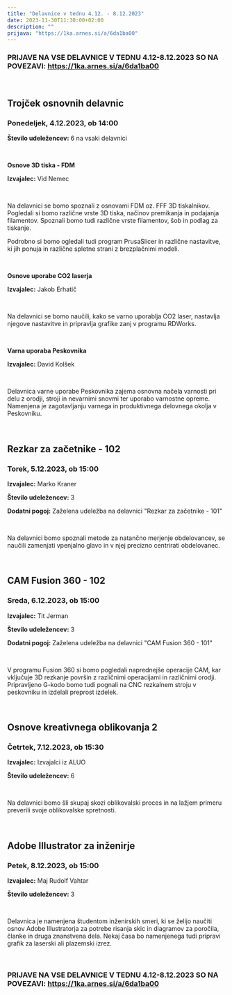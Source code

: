 ```yaml
---
title: "Delavnice v tednu 4.12. - 8.12.2023"
date: 2023-11-30T11:30:00+02:00
description: ""
prijava: "https://1ka.arnes.si/a/6da1ba00"
---
```


### PRIJAVE NA VSE DELAVNICE V TEDNU 4.12-8.12.2023 SO NA POVEZAVI: https://1ka.arnes.si/a/6da1ba00

&nbsp;
&nbsp;
&nbsp;
&nbsp;

## Trojček osnovnih delavnic
### Ponedeljek, 4.12.2023, ob 14:00


**Število udeležencev:** 6 na vsaki delavnici

&nbsp;
&nbsp;

**Osnove 3D tiska - FDM**

**Izvajalec:** Vid Nemec

&nbsp;

Na delavnici se bomo spoznali z osnovami FDM oz. FFF 3D tiskalnikov. Pogledali si bomo različne vrste 3D tiska, načinov premikanja in podajanja filamentov. Spoznali bomo tudi različne vrste filamentov, šob in podlag za tiskanje.

Podrobno si bomo ogledali tudi program PrusaSlicer in različne nastavitve, ki jih ponuja in različne spletne strani z brezplačnimi modeli. 

&nbsp;

**Osnove uporabe CO2 laserja**

**Izvajalec:** Jakob Erhatič

&nbsp;

Na delavnici se bomo naučili, kako se varno uporablja CO2 laser, nastavlja njegove nastavitve in pripravlja grafike zanj v programu RDWorks. 

&nbsp;

**Varna uporaba Peskovnika**

**Izvajalec:** David Kolšek

&nbsp;

Delavnica varne uporabe Peskovnika zajema osnovna načela varnosti pri delu z orodji, stroji in nevarnimi snovmi ter uporabo varnostne opreme. Namenjena je zagotavljanju varnega in produktivnega delovnega okolja v Peskovniku.

&nbsp;
&nbsp;
&nbsp;
&nbsp;

## Rezkar za začetnike - 102
### Torek, 5.12.2023, ob 15:00


**Izvajalec:** Marko Kraner

**Število udeležencev:** 3

**Dodatni pogoj:** Zaželena udeležba na delavnici "Rezkar za začetnike - 101"

&nbsp;

Na delavnici bomo spoznali metode za natančno merjenje obdelovancev, se naučili zamenjati vpenjalno glavo in v njej precizno centrirati obdelovanec.

&nbsp;
&nbsp;
&nbsp;
&nbsp;
## CAM Fusion 360 - 102
### Sreda, 6.12.2023, ob 15:00


**Izvajalec:** Tit Jerman

**Število udeležencev:** 3

**Dodatni pogoj:** Zaželena udeležba na delavnici "CAM Fusion 360 - 101"

&nbsp;

V programu Fusion 360 si bomo pogledali naprednejše operacije CAM, kar vključuje 3D rezkanje površin z različnimi operacijami in različnimi orodji. Pripravljeno G-kodo bomo tudi pognali na CNC rezkalnem stroju v peskovniku in izdelali preprost izdelek.

&nbsp;
&nbsp;

## Osnove kreativnega oblikovanja 2
### Četrtek, 7.12.2023, ob 15:30


**Izvajalec:** Izvajalci iz ALUO

**Število udeležencev:** 6

&nbsp;

Na delavnici bomo šli skupaj skozi oblikovalski proces in na lažjem primeru preverili svoje oblikovalske spretnosti.


&nbsp;
&nbsp;

## Adobe Illustrator za inženirje
### Petek, 8.12.2023, ob 15:00


**Izvajalec:** Maj Rudolf Vahtar     

**Število udeležencev:** 3

&nbsp;

Delavnica je namenjena študentom inženirskih smeri, ki se želijo naučiti osnov Adobe Illustratorja za potrebe risanja skic in diagramov za poročila, članke in druga znanstvena dela. Nekaj časa bo namenjenega tudi pripravi grafik za laserski ali plazemski izrez.


&nbsp;
&nbsp;
&nbsp;
&nbsp;
### PRIJAVE NA VSE DELAVNICE V TEDNU 4.12-8.12.2023 SO NA POVEZAVI: https://1ka.arnes.si/a/6da1ba00

